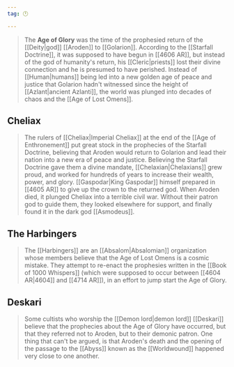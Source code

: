 ```yaml
---
tag: 🕛

---
```

> The **Age of Glory** was the time of the prophesied return of the [[Deity|god]] [[Aroden]] to [[Golarion]]. According to the [[Starfall Doctrine]], it was supposed to have begun in [[4606 AR]], but instead of the god of humanity's return, his [[Cleric|priests]] lost their divine connection and he is presumed to have perished. Instead of [[Human|humans]] being led into a new golden age of peace and justice that Golarion hadn't witnessed since the height of [[Azlant|ancient Azlanti]], the world was plunged into decades of chaos and the [[Age of Lost Omens]].



## Cheliax

> The rulers of [[Cheliax|Imperial Cheliax]] at the end of the [[Age of Enthronement]] put great stock in the prophecies of the Starfall Doctrine, believing that Aroden would return to Golarion and lead their nation into a new era of peace and justice. Believing the Starfall Doctrine gave them a divine mandate, [[Chelaxian|Chelaxians]] grew proud, and worked for hundreds of years to increase their wealth, power, and glory. [[Gaspodar|King Gaspodar]] himself prepared in [[4605 AR]] to give up the crown to the returned god. When Aroden died, it plunged Cheliax into a terrible civil war. Without their patron god to guide them, they looked elsewhere for support, and finally found it in the dark god [[Asmodeus]].


## The Harbingers

> The [[Harbingers]] are an [[Absalom|Absalomian]] organization whose members believe that the Age of Lost Omens is a cosmic mistake. They attempt to re-enact the prophesies written in the [[Book of 1000 Whispers]] (which were supposed to occur between [[4604 AR|4604]] and [[4714 AR]]), in an effort to jump start the Age of Glory.


## Deskari

> Some cultists who worship the [[Demon lord|demon lord]] [[Deskari]] believe that the prophecies about the Age of Glory have occurred, but that they referred not to Aroden, but to their demonic patron. One thing that can't be argued, is that Aroden's death and the opening of the passage to the [[Abyss]] known as the [[Worldwound]] happened very close to one another.








